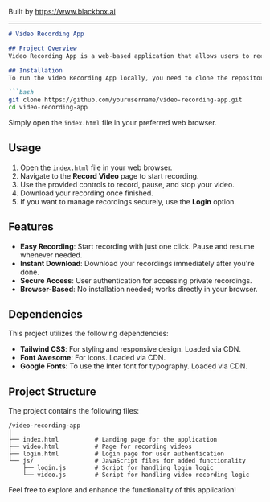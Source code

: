 
Built by https://www.blackbox.ai

---

```markdown
# Video Recording App

## Project Overview
Video Recording App is a web-based application that allows users to record, preview, and download videos directly from their browsers. Whether you're creating tutorials, presentations, or capturing special moments, this app provides a seamless and user-friendly interface for video recording.

## Installation
To run the Video Recording App locally, you need to clone the repository and open the HTML files in your web browser. 

```bash
git clone https://github.com/yourusername/video-recording-app.git
cd video-recording-app
```

Simply open the `index.html` file in your preferred web browser.

## Usage
1. Open the `index.html` file in your web browser.
2. Navigate to the **Record Video** page to start recording.
3. Use the provided controls to record, pause, and stop your video.
4. Download your recording once finished.
5. If you want to manage recordings securely, use the **Login** option.

## Features
- **Easy Recording**: Start recording with just one click. Pause and resume whenever needed.
- **Instant Download**: Download your recordings immediately after you're done.
- **Secure Access**: User authentication for accessing private recordings.
- **Browser-Based**: No installation needed; works directly in your browser.

## Dependencies
This project utilizes the following dependencies:
- **Tailwind CSS**: For styling and responsive design. Loaded via CDN.
- **Font Awesome**: For icons. Loaded via CDN.
- **Google Fonts**: To use the Inter font for typography. Loaded via CDN.

## Project Structure
The project contains the following files:
```
/video-recording-app
│
├── index.html          # Landing page for the application
├── video.html          # Page for recording videos
├── login.html          # Login page for user authentication
└── js/                 # JavaScript files for added functionality
    ├── login.js        # Script for handling login logic
    └── video.js        # Script for handling video recording logic
```

Feel free to explore and enhance the functionality of this application!
```
